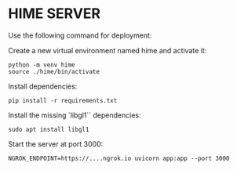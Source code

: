 # HIME SERVER

Use the following command for deployment:

Create a new virtual environment named hime and activate it:

```
python -m venv hime
source ./hime/bin/activate
```

Install dependencies:

```
pip install -r requirements.txt
```

Install the missing `libgl1`` dependencies:

```
sudo apt install libgl1
```

Start the server at port 3000:

```
NGROK_ENDPOINT=https://....ngrok.io uvicorn app:app --port 3000
```
